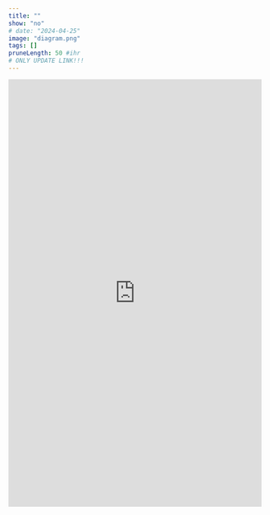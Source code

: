 ```yaml
---
title: ""
show: "no"
# date: "2024-04-25"
image: "diagram.png"
tags: []
pruneLength: 50 #ihr
# ONLY UPDATE LINK!!!
---
```


<iframe width="605" height="850" src="https://1815848c.sibforms.com/serve/MUIFAFtChRsYccHztrUkrvWrt4Aw0W65Q-Ld0BFQ2FSQg0lG_uuvgQCBMWKQOkskMiJiN1N6eqKIhFYIHeAXQ0wjmrW_X3qQiCSrfCFwlVKdsGv7DT8_KgX6p5I0cYGBSvZefo-8asoQlrBcncHapwroM9CT-NQ4yF6GLDRvjwMmQpBC2ceZH--NsSuNxeA2eyP04yGY7M12UTkD" frameborder="0" scrolling="auto" allowfullscreen style="display: block;margin-left: auto;margin-right: auto;max-width: 100%;"></iframe>
